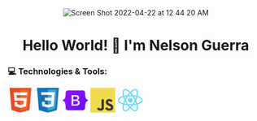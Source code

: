 <div align="center">
<img width="1327" alt="Screen Shot 2022-04-22 at 12 44 20 AM" src="https://user-images.githubusercontent.com/62409790/164605193-8f5cb5ee-305c-4be6-ac97-9092adf9d912.png">
  </div>
  <div align="center">
  <h1>Hello World! 👋 I'm Nelson Guerra</h1>
  </div>
  <h3>💻 Technologies & Tools:</h3>
  <div align="left">
<img width="50" alt="javascript" src="https://github.com/devicons/devicon/blob/master/icons/html5/html5-original.svg">
  <img width="50" alt="javascript" src="https://github.com/devicons/devicon/blob/master/icons/css3/css3-original.svg">
  <img width="50" alt="javascript" src="https://github.com/devicons/devicon/blob/master/icons/bootstrap/bootstrap-original.svg">
  <img width="50" alt="javascript" src="https://github.com/devicons/devicon/blob/master/icons/javascript/javascript-original.svg">
  <img width="50" alt="javascript" src="https://github.com/devicons/devicon/blob/master/icons/react/react-original.svg">
  </div>
<!--
**Pixelated-Nelly/Pixelated-Nelly** is a ✨ _special_ ✨ repository because its `README.md` (this file) appears on your GitHub profile.

Here are some ideas to get you started:

- 🔭 I’m currently working on ...
- 🌱 I’m currently learning ...
- 👯 I’m looking to collaborate on ...
- 🤔 I’m looking for help with ...
- 💬 Ask me about ...
- 📫 How to reach me: ...
- 😄 Pronouns: ...
- ⚡ Fun fact: ...
-->
